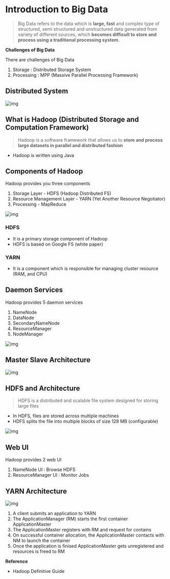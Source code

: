 # Introduction to Big Data

> Big Data refers to the data which is **large, fast** and complex type of structured, semi structured and unstructured data generated from variety of different sources, which **becomes difficult to store and process using a traditional processing system.**

**Challenges of Big Data**

There are challenges of Big Data

1. Storage : Distributed Storage System
2. Processing : MPP (Massive Parallel Processing Framework)

## Distributed System

![img](https://lh7-rt.googleusercontent.com/docsz/AD_4nXdHqU3er5rf7FVf0II80zFzCKwGCeSW13BtPYCEwS9qSbsBPJYy4hVXXGGL6KqrCQdU8BKRwx--pHvZ_ktTy_oqVaK2RyxzMOoYBS-AAjU-3ly-j-cZ1J-zGGE_Jqs6dLYZR6gMTAVWJ7Arfuk-BtkI-cG7?key=WVTBLSgKP1xKDvxfmnhf1w)

## What is Hadoop (Distributed Storage and Computation Framework)

> Hadoop is a software framework that allows us to **store and process large datasets in parallel and distributed fashion**

* Hadoop is written using Java

## Components of Hadoop

Hadoop provides you three components

1. Storage Layer - HDFS (Hadoop Distributed FS)
2. Resource Management Layer - YARN (Yet Another Resource Negotiator)
3. Processing - MapReduce

![img](https://lh7-rt.googleusercontent.com/docsz/AD_4nXdZ3OMAMb9i7U2qFYqDkCE4rZ6D5raA88eAhg_5t-pfI5gNb9HJv32u7cd3aGMG7vJ9wZM8iopA_JxU-D86EWJAsniC6M6NFU6v8GyLnqRS9EBOmEqel8JDMyQt6ArSHKOAIzPouPKF_BXmFOaohJBaDDu7?key=Lcjgu0sLjm8U8i3A_14gRg)

### HDFS

* It is a primary storage component of Hadoop
* HDFS is based on Google FS (white paper)

### YARN

* It is a component which is responsible for managing cluster resource (RAM, and CPU)



## Daemon Services

Hadoop provides 5 daemon services

1. NameNode
2. DataNode
3. SecondaryNameNode
4. ResourceManager
5. NodeManager

![img](https://lh7-rt.googleusercontent.com/docsz/AD_4nXdRz-c2PdFOWd8WUpyBiI8nArPWJ7m0D49rix9FgWm1M3eGD_Y01MgYOjrVepchx06oztO80GAv3vThRLh0dlEB8sSkSMbk3DBpchhspRkKRn-fwkpRQ1oraIBT1x_aRwpl2ROWCuA8h9Obl5QKqV1ipcA?key=Lcjgu0sLjm8U8i3A_14gRg)

## Master Slave Architecture

![img](https://lh7-rt.googleusercontent.com/docsz/AD_4nXcGh9lKeu-o6dgwxVNQHx2sYu4wY3zq-4oNAqKHHPOwfdfY6sKC5Gads2cx2TESk-t_wInElgTg6dsc1mb9Ao0ImWFbn-yhdbbKF6S7p7AbTtQlaKOdlJ0URql8AW8GbzCCZi-p-689enmW0Tm_gUwhEL-L?key=Lcjgu0sLjm8U8i3A_14gRg)

## HDFS and Architecture

> HDFS  is a distributed and scalable file system designed for storing large files

* In HDFS, files are stored across multiple machines
* HDFS splits the file into multiple blocks of size 128 MB (configurable)

![img](https://lh7-rt.googleusercontent.com/docsz/AD_4nXcSPbv0SymbnERb1nuMSzvSdS94UV9sQ0rAhkM6-i0jlu-nP1bH8x0k6an-lvIauE1Kfzrdfg-1d2CxNGJE2Kf-c6HWYPMVX8-NVH5WSYWDnisfGSpGZzkRM6XFtKxDU5wJakYugTWuJnjsyz1ZwekJfmfj?key=Lcjgu0sLjm8U8i3A_14gRg)

## Web UI

Hadoop provides 2 web UI

1. NameNode UI : Browse HDFS
2. ResourceManager UI : Monitor Jobs



## YARN Architecture

![img](https://lh7-rt.googleusercontent.com/docsz/AD_4nXecnPfHKpPJvaG8ABOeP4kEsnRixyGiniTb6O_I91AW3eDOGN8pjRp7eZFD4jPzHkqFZH6lXWW5YFG-lc2TuLkBQW_bPvF1DTznhoUMpkgjN31IUJCwmamEmAj-cLR-p8ljDNuyKCdhvj0kfdi-8gvlxRLR?key=Lcjgu0sLjm8U8i3A_14gRg)



1. A client submits an application to YARN
2. The ApplicationManager (RM) starts the first container ApplicationMaster
3. The ApplicationMaster registers with RM and request for contains
4. On successful container allocation, the ApplicationMaster contacts with NM to launch the container
5. Once the application is finised ApplicationMaster gets unregistered and resources is freed to RM



**Reference**

* Hadoop Definitive Guide









